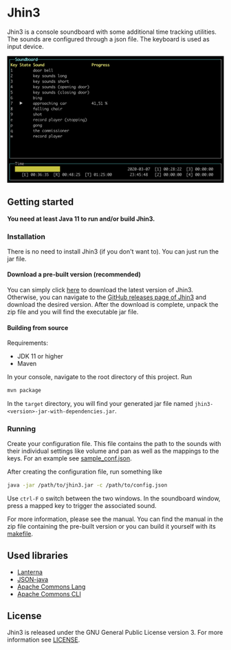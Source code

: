 # Jhin3

Jhin3 is a console soundboard with some additional time tracking utilities. The sounds are configured through a json file. The keyboard is used as input device.

![Jhin3 main screen](preview.png)

## Getting started

**You need at least Java 11 to run and/or build Jhin3.**

### Installation

There is no need to install Jhin3 (if you don't want to). You can just run the jar file.

#### Download a pre-built version (recommended)

You can simply click [here](https://github.com/hannesbraun/jhin3/releases/download/v2020.0.1/jhin3-2020.0.1.zip "Version 2020.0.1") to download the latest version of Jhin3. Otherwise, you can navigate to the [GitHub releases page of Jhin3](https://github.com/hannesbraun/jhin3/releases) and download the desired version.
After the download is complete, unpack the zip file and you will find the executable jar file.

#### Building from source

Requirements:
- JDK 11 or higher
- Maven

In your console, navigate to the root directory of this project.
Run
```sh
mvn package
```
In the ```target``` directory, you will find your generated jar file named `jhin3-<version>-jar-with-dependencies.jar`.

### Running

Create your configuration file. This file contains the path to the sounds with their individual settings like volume and pan as well as the mappings to the keys. For an example see [sample_conf.json](sample_conf.json).

After creating the configuration file, run something like
```sh
java -jar /path/to/jhin3.jar -c /path/to/config.json
```

Use `ctrl-F` o switch between the two windows.
In the soundboard window, press a mapped key to trigger the associated sound.

For more information, please see the manual. You can find the manual in the zip file containing the pre-built version or you can build it yourself with its [makefile](manual/makefile).

## Used libraries

- [Lanterna](https://github.com/mabe02/lanterna)
- [JSON-java](https://github.com/stleary/JSON-java)
- [Apache Commons Lang](https://commons.apache.org/proper/commons-lang/)
- [Apache Commons CLI](https://commons.apache.org/proper/commons-cli/)

## License

Jhin3 is released under the GNU General Public License version 3. For more information see [LICENSE](LICENSE "GPL v3").

